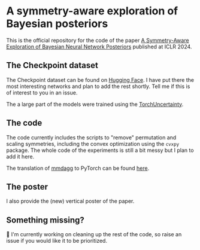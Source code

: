 # A symmetry-aware exploration of Bayesian posteriors

This is the official repository for the code of the paper [A Symmetry-Aware Exploration of Bayesian Neural Network Posteriors](https://arxiv.org/abs/2310.08287) published at ICLR 2024.

## The Checkpoint dataset

The Checkpoint dataset can be found on [Hugging Face](https://huggingface.co/datasets/torch-uncertainty/Checkpoints). I have put there the most interesting networks and plan to add the rest shortly. Tell me if this is of interest to you in an issue.

The a large part of the models were trained using the [TorchUncertainty](https://github.com/ENSTA-U2IS-AI/torch-uncertainty).

## The code

The code currently includes the scripts to "remove" permutation and scaling symmetries, including the convex optimization using the `cvxpy` package. The whole code of the experiments is still a bit messy but I plan to add it here.

The translation of [mmdagg](https://github.com/antoninschrab/mmdagg-paper) to PyTorch can be found [here](https://github.com/o-laurent/torchMMD).

## The poster

I also provide the (new) vertical poster of the paper.

## Something missing?

:construction: I'm currently working on cleaning up the rest of the code, so raise an issue if you would like it to be prioritized.